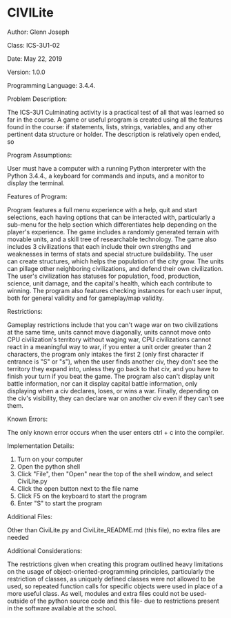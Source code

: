 # CIVILite

Author: Glenn Joseph

Class: ICS-3U1-02

Date: May 22, 2019

Version: 1.0.0

Programming Language: 3.4.4.

Problem Description: 

The ICS-3U1 Culminating activity is a practical test of all that was learned so far in the course. 
A game or useful program is created using all the features found in the course: if statements, lists, 
strings, variables, and any other pertinent data structure or holder. The description is relatively 
open ended, so 

Program Assumptions: 

User must have a computer with a running Python interpreter with the Python 3.4.4., a 
keyboard for commands and inputs, and a monitor to display the terminal.

Features of Program: 

Program features a full menu experience with a help, quit and start selections, each having
options that can be interacted with, particularly a sub-menu for the help section which differentiates help 
depending on the player's experience. The game includes a randomly generated terrain with movable units, and a
skill tree of researchable technology. The game also includes 3 civilizations that each include their own 
strengths and weaknesses in terms of stats and special structure buildability. The user can create structures,
which helps the population of the city grow. The units can pillage other neighboring civilizations, and defend
their own civilization. The user's civilization has statuses for population, food, production, science, 
unit damage, and the capital's health, which each contribute to winning. The program also features checking
instances for each user input, both for general validity and for gameplay/map validity.

Restrictions:

Gameplay restrictions include that you can't wage war on two civilizations at the same time, units
cannot move diagonally, units cannot move onto CPU civilization's territory without waging war, CPU civilizations
cannot react in a meaningful way to war, if you enter a unit order greater than 2 characters, the program only
intakes the first 2 (only first character if entrance is "S" or "s"), when the user finds another civ, they don't
see the territory they expand into, unless they go back to that civ, and you have to finish your turn if you beat
the game. The program also can't display unit battle information, nor can it display capital battle information,
only displaying when a civ declares, loses, or wins a war. Finally, depending on the civ's visibility, they can
declare war on another civ even if they can't see them.

Known Errors:

The only known error occurs when the user enters ctrl + c into the compiler.

Implementation Details:

1. Turn on your computer
2. Open the python shell
3. Click "File", then "Open" near the top of the shell window, and select CiviLite.py
4. Click the open button next to the file name
5. Click F5 on the keyboard to start the program
6. Enter "S" to start the program  

Additional Files:

Other than CiviLite.py and CiviLite_README.md (this file), no extra files are 
needed

Additional Considerations:

The restrictions given when creating this program outlined heavy limitations on the usage of
object-oriented-programming principles, particularly the restriction of classes, as uniquely defined classes were
not allowed to be used, so repeated function calls for specific objects were used in place of a more useful class.
As well, modules and extra files could not be used-outside of the python source code and this file- due to 
restrictions present in the software available at the school. 

